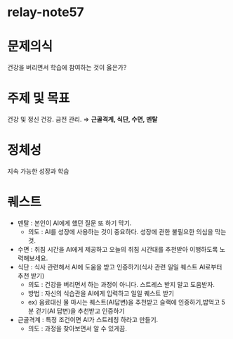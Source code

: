 # relay-note57
# 문제의식

건강을 버리면서 학습에 참여하는 것이 옳은가?

# 주제 및 목표

건강 및 정신 건강. 금전 관리. ⇒ **근골격계, 식단, 수면, 멘탈**

# 정체성

지속 가능한 성장과 학습
  
# 퀘스트
- 멘탈 : 본인이 AI에게 했던 질문 또 하기 막기.
    - 의도 : AI를 성장에 사용하는 것이 중요하다. 성장에 관한 불필요한 의심을 막는 것.
- 수면 : 취침 시간을 AI에게 제공하고 오늘의 취침 시간대를 추천받아 이행하도록 노력해보세요.
- 식단 : 식사 관련해서 AI에 도움을 받고 인증하기(식사 관련 일일 퀘스트 AI로부터 추천 받기)
    - 의도 : 건강을 버리면서 하는 과정이 아니다. 스트레스 받지 말고 도움받자.
    - 방법 : 자신의 식습관을 AI에게 입력하고 일일 퀘스트 받기
    - ex) 음료대신 물 마시는 퀘스트(AI답변)을 추천받고 슬랙에 인증하기,밥먹고 5분 걷기(AI 답변)을 추천받고 인증하기 
- 근골격계 : 특정 조건이면 AI가 스트레칭 하라고 만들기.
    - 의도 : 과정을 찾아보면서 알 수 있게끔.
